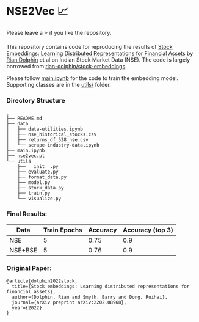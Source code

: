 # NSE2Vec 📈

Please leave a ⭐ if you like the repository.

This repository contains code for reproducing the results of [Stock Embeddings: Learning Distributed Representations for Financial Assets](https://arxiv.org/pdf/2202.08968.pdf) by [Rian Dolphin](https://github.com/rian-dolphin) et al on Indian Stock Market Data (NSE). The code is largely borrowed from [rian-dolphin/stock-embeddings](https://github.com/rian-dolphin/stock-embeddings).

Please follow [main.ipynb](main.ipynb) for the code to train the embedding model. Supporting classes are in the [utils/](utils/) folder.

### Directory Structure
```shell
.
├── README.md
├── data
│   ├── data-utilities.ipynb
│   ├── nse_historical_stocks.csv
│   ├── returns_df_528_nse.csv
│   └── scrape-industry-data.ipynb
├── main.ipynb
├── nse2vec.pt
└── utils
    ├── __init__.py
    ├── evaluate.py
    ├── format_data.py
    ├── model.py
    ├── stock_data.py
    ├── train.py
    └── visualize.py
```

### Final Results:
| Data | Train Epochs | Accuracy | Accuracy (top 3) |
| --- | --- | --- | --- |
| NSE | 5 | 0.75 | 0.9 |
| NSE+BSE | 5 | 0.76 | 0.9 |

### Original Paper:
```
@article{dolphin2022stock,
  title={Stock embeddings: Learning distributed representations for financial assets},
  author={Dolphin, Rian and Smyth, Barry and Dong, Ruihai},
  journal={arXiv preprint arXiv:2202.08968},
  year={2022}
}
```